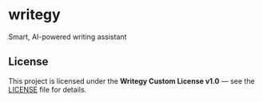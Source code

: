 # writegy
Smart, AI-powered writing assistant


## License

This project is licensed under the **Writegy Custom License v1.0** — see the [LICENSE](./LICENSE) file for details.
